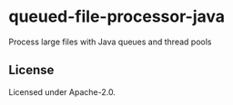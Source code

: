 # queued-file-processor-java
Process large files with Java queues and thread pools

## License
Licensed under Apache-2.0.